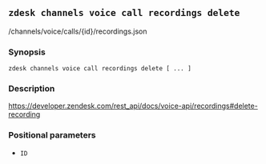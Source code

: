 ## `zdesk channels voice call recordings delete`

/channels/voice/calls/{id}/recordings.json

### Synopsis

    zdesk channels voice call recordings delete [ ... ]

### Description

https://developer.zendesk.com/rest_api/docs/voice-api/recordings#delete-recording

### Positional parameters

* `ID`

